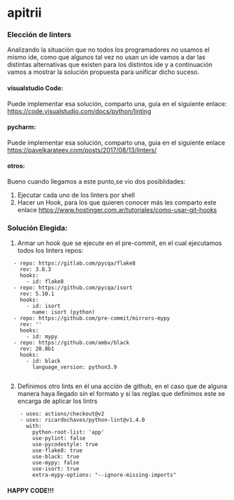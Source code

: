 # apitrii

### Elección de linters
Analizando la situación que no todos los programadores no usamos el mismo ide, como que algunos tal vez no usan un ide vamos a dar las distintas alternativas que existen para los distintos ide y a continuación vamos a mostrar la solución propuesta para unificar dicho suceso.

#### visualstudio Code:
Puede implementar esa solución, comparto una, guia en el siguiente enlace: https://code.visualstudio.com/docs/python/linting

#### pycharm:

Puede implementar esa solución, comparto una, guia en el siguiente enlace https://pavelkarateev.com/posts/2017/08/13/linters/

#### otros:
 Bueno cuando llegamos a este punto,se vio dos posiblidades:
 1) Ejecutar cada uno de los linters por shell
 2) Hacer un Hook, para los que quieren conocer más les comparto este enlace https://www.hostinger.com.ar/tutoriales/como-usar-git-hooks
 
### Solución Elegida:
1) Armar un hook que se ejecute en el pre-commit, en el cual ejecutamos todos los linters
repos:
```
  - repo: https://gitlab.com/pycqa/flake8
    rev: 3.8.3
    hooks:
      - id: flake8
  - repo: https://github.com/pycqa/isort
    rev: 5.10.1
    hooks:
      - id: isort
        name: isort (python)
  - repo: https://github.com/pre-commit/mirrors-mypy
    rev: ''
    hooks:
      - id: mypy
  - repo: https://github.com/ambv/black
    rev: 20.8b1
    hooks:
      - id: black
        language_version: python3.9
        
   ```
    
2) Definimos otro lints en él una acción de github, en el caso que de alguna manera haya llegado sin el formato 
y si las reglas que definimos este se encarga de aplicar los lintrs
```
    - uses: actions/checkout@v2
    - uses: ricardochaves/python-lint@v1.4.0
      with:
        python-root-list: 'app'
        use-pylint: false
        use-pycodestyle: true
        use-flake8: true
        use-black: true
        use-mypy: false
        use-isort: true
        extra-mypy-options: "--ignore-missing-imports"
 ```
 
 #### HAPPY CODE!!!
